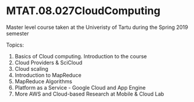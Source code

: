 # MTAT.08.027CloudComputing
 Master level course taken at the Univeristy of Tartu during the Spring 2019 semester

Topics:
1. Basics of Cloud computing. Introduction to the course
2. Cloud Providers & SciCloud
3. Cloud scaling
4. Introduction to MapReduce
5. MapReduce Algorithms
6. Platform as a Service - Google Cloud and App Engine
7. More AWS and Cloud-based Research at Mobile & Cloud Lab
